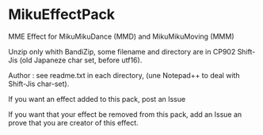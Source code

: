 # MikuEffectPack
MME Effect for MikuMikuDance (MMD) and MikuMikuMoving (MMM)

Unzip only whith BandiZip, some filename and directory are in CP902 Shift-Jis (old Japaneze char set, before utf16).

Author : see readme.txt in each directory, (une Notepad++ to deal with Shift-Jis char-set).

If you want an effect added to this pack, post an Issue

If you want that your effect be removed from this pack, add an Issue an prove that you are creator of this effect.
